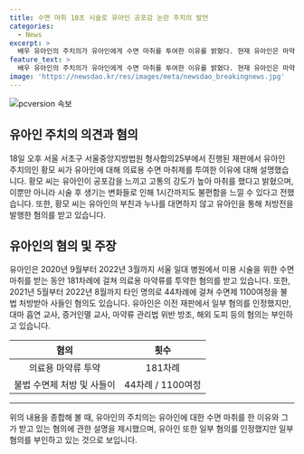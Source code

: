 ```yaml
---
title: 수면 마취 10초 시술로 유아인 공포감 논란 주치의 발언
categories:
  - News
excerpt: >
  배우 유아인의 주치의가 유아인에게 수면 마취를 투여한 이유를 밝혔다. 현재 유아인은 마약 관리법 위반 등으로 기소되어 재판 중이며, 주치의는 유아인의 수면 마취를 공포감과 고통 감소를 위해 시행했다고 설명했다. 황 씨는 유아인을 통해 처방전을 발행한 혐의도 받고 있지만, 이에 대해 코로나로 인한 퀵서비스에 대해 깊이 생각하지 못했다고 진술했다. 유아인은 앞선 재판에서 일부 혐의를 인정했지만, 일부 혐의는 부인 중이다.
feature_text: >
  배우 유아인의 주치의가 유아인에게 수면 마취를 투여한 이유를 밝혔다. 현재 유아인은 마약 관리법 위반 등으로 기소되어 재판 중이며, 주치의는 유아인의 수면 마취를 공포감과 고통 감소를 위해 시행했다고 설명했다. 황 씨는 유아인을 통해 처방전을 발행한 혐의도 받고 있지만, 이에 대해 코로나로 인한 퀵서비스에 대해 깊이 생각하지 못했다고 진술했다. 유아인은 앞선 재판에서 일부 혐의를 인정했지만, 일부 혐의는 부인 중이다.
image: 'https://newsdao.kr/res/images/meta/newsdao_breakingnews.jpg'
---
```


<p><img src="https://newsdao.kr/res/images/meta/newsdao_breakingnews.jpg" alt="pcversion 속보" /></p>

<h2 data-ke-size="size26">유아인 주치의 의견과 혐의</h2>

<p data-ke-size="size16">18일 오후 서울 서초구 서울중앙지방법원 형사합의25부에서 진행된 재판에서 유아인 주치의인 황모 씨가 유아인에 대해 의료용 수면 마취제를 투여한 이유에 대해 설명했습니다. 황모 씨는 유아인이 공포감을 느끼고 고통의 강도가 높아 마취를 했다고 밝혔으며, 이뿐만 아니라 시술 후 생기는 변화들로 인해 1시간까지도 불편함을 느낄 수 있다고 전했습니다. 또한, 황모 씨는 유아인의 부친과 누나를 대면하지 않고 유아인을 통해 처방전을 발행한 혐의를 받고 있습니다.</p>

<h2 data-ke-size="size26">유아인의 혐의 및 주장</h2>

<p data-ke-size="size16">유아인은 2020년 9월부터 2022년 3월까지 서울 일대 병원에서 미용 시술을 위한 수면 마취를 받는 동안 181차례에 걸쳐 의료용 마약류를 투약한 혐의를 받고 있습니다. 또한, 2021년 5월부터 2022년 8월까지 타인 명의로 44차례에 걸쳐 수면제 1100여정을 불법 처방받아 사들인 혐의도 있습니다. 유아인은 이전 재판에서 일부 혐의를 인정했지만, 대마 흡연 교사, 증거인멸 교사, 마약류 관리법 위반 방조, 해외 도피 등의 혐의는 부인하고 있습니다.</p>

<table>
    <thead>
        <tr>
            <th style="text-align: center;">혐의</th>
            <th style="text-align: center;">횟수</th>
        </tr>
    </thead>
    <tbody>
        <tr>
            <td style="text-align: center;">의료용 마약류 투약</td>
            <td style="text-align: center;">181차례</td>
        </tr>
        <tr>
            <td style="text-align: center;">불법 수면제 처방 및 사들이</td>
            <td style="text-align: center;">44차례 / 1100여정</td>
        </tr>
    </tbody>
</table>

<hr>

<p data-ke-size="size16">위의 내용을 종합해 볼 때, 유아인의 주치의는 유아인에 대한 수면 마취를 한 이유와 그가 받고 있는 혐의에 관한 설명을 제시했으며, 유아인 또한 일부 혐의를 인정했지만 일부 혐의를 부인하고 있는 것으로 보입니다.</p>

